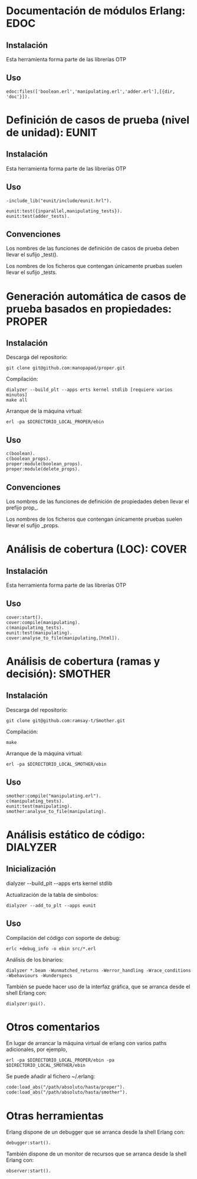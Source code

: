 # Documentación de módulos Erlang: EDOC

## Instalación
Esta herramienta forma parte de las librerías OTP

## Uso

	edoc:files(['boolean.erl','manipulating.erl','adder.erl'],[{dir, 'doc'}]).



# Definición de casos de prueba (nivel de unidad): EUNIT

## Instalación
Esta herramienta forma parte de las librerías OTP

## Uso

	-include_lib("eunit/include/eunit.hrl").

	eunit:test({inparallel,manipulating_tests}).
	eunit:test(adder_tests).

## Convenciones
Los nombres de las funciones de definición de casos de prueba deben llevar el sufijo _test().

Los nombres de los ficheros que contengan únicamente pruebas suelen llevar el sufijo _tests.



# Generación automática de casos de prueba basados en propiedades: PROPER
## Instalación
Descarga del repositorio:

	git clone git@github.com:manopapad/proper.git

Compilación:

	dialyzer --build_plt --apps erts kernel stdlib [requiere varios minutos]
	make all

Arranque de la máquina virtual:

	erl -pa $DIRECTORIO_LOCAL_PROPER/ebin

## Uso

	c(boolean).
	c(boolean_props).
	proper:module(boolean_props).
	proper:module(delete_props).

## Convenciones
Los nombres de las funciones de definición de propiedades deben llevar el prefijo prop_.

Los nombres de los ficheros que contengan únicamente pruebas suelen llevar el sufijo _props.



# Análisis de cobertura (LOC): COVER

## Instalación
Esta herramienta forma parte de las librerías OTP

## Uso

	cover:start().
	cover:compile(manipulating).
	c(manipulating_tests).
	eunit:test(manipulating).
	cover:analyse_to_file(manipulating,[html]).



# Análisis de cobertura (ramas y decisión): SMOTHER
## Instalación
Descarga del repositorio:

	git clone git@github.com:ramsay-t/Smother.git

Compilación:

	make

Arranque de la máquina virtual:

	erl -pa $DIRECTORIO_LOCAL_SMOTHER/ebin

## Uso

	smother:compile("manipulating.erl").
	c(manipulating_tests).
	eunit:test(manipulating).
	smother:analyse_to_file(manipulating).



# Análisis estático de código: DIALYZER
## Inicialización

dialyzer --build_plt --apps erts kernel stdlib


Actualización de la tabla de símbolos:

	dialyzer --add_to_plt --apps eunit

## Uso

Compilación del código con soporte de debug:

	erlc +debug_info -o ebin src/*.erl 

Análisis de los binarios:

	dialyzer *.beam -Wunmatched_returns -Werror_handling -Wrace_conditions -Wbehaviours -Wunderspecs

También se puede hacer uso de la interfaz gráfica, que se arranca desde el shell Erlang con:

	dialyzer:gui().


# Otros comentarios
En lugar de arrancar la máquina virtual de erlang con varios paths adicionales, por ejemplo,

	erl -pa $DIRECTORIO_LOCAL_PROPER/ebin -pa $DIRECTORIO_LOCAL_SMOTHER/ebin

Se puede añadir al fichero ~/.erlang:

	code:load_abs("/path/absoluto/hasta/proper").
	code:load_abs("/path/absoluto/hasta/smother").

# Otras herramientas
Erlang dispone de un debugger que se arranca desde la shell Erlang con:

	debugger:start().

También dispone de un monitor de recursos que se arranca desde la shell Erlang con:

	observer:start().
